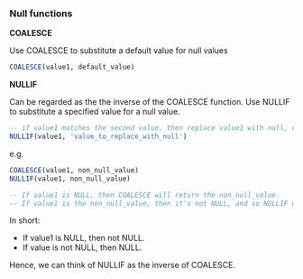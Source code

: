 ### Null functions

**COALESCE**

Use COALESCE to substitute a default value for null values

```sql
COALESCE(value1, default_value)
```

**NULLIF**

Can be regarded as the the inverse of the COALESCE function.
Use NULLIF to substitute a specified value for a null value.

```sql
-- if value1 matches the second value, then replace value1 with null, else stick to value1
NULLIF(value1, 'value_to_replace_with_null')
```


e.g.

```sql
COALESCE(value1, non_null_value)
NULLIF(value1, non_null_value)

-- If value1 is NULL, then COALESCE will return the non_null_value.
-- If value1 is the non_null_value, then it's not NULL, and so NULLIF will return NULL.
```

In short:
- If value1 is NULL, then not NULL.
- If value is not NULL, then NULL.
  
Hence, we can think of NULLIF as the inverse of COALESCE.
